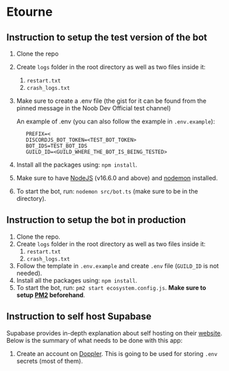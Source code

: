 # Etourne

## Instruction to setup the test version of the bot

1. Clone the repo
1. Create `logs` folder in the root directory as well as two files inside it:
   1. `restart.txt`
   2. `crash_logs.txt`
1. Make sure to create a .env file (the gist for it can be found from the pinned message in the Noob Dev Official test channel)

   An example of .env (you can also follow the example in `.env.example`):

   ```env
      PREFIX=<
      DISCORDJS_BOT_TOKEN=<TEST_BOT_TOKEN>
      BOT_IDS=TEST_BOT_IDS
      GUILD_ID=<GUILD_WHERE_THE_BOT_IS_BEING_TESTED>
   ```

1. Install all the packages using: `npm install`.
1. Make sure to have [NodeJS](https://nodejs.org/en/) (v16.6.0 and above) and [nodemon](https://www.npmjs.com/package/nodemon) installed.
1. To start the bot, run: `nodemon src/bot.ts` (make sure to be in the directory).

## Instruction to setup the bot in production

1. Clone the repo.
2. Create `logs` folder in the root directory as well as two files inside it:
   1. `restart.txt`
   2. `crash_logs.txt`
3. Follow the template in `.env.example` and create `.env` file (`GUILD_ID` is not needed).
4. Install all the packages using: `npm install`.
5. To start the bot, run: `pm2 start ecosystem.config.js`. **Make sure to setup [PM2](https://pm2.io/) beforehand**.

## Instruction to self host Supabase

Supabase provides in-depth explanation about self hosting on their [website](https://supabase.com/docs/guides/self-hosting/docker). Below is the summary of what needs to be done with this app:

1. Create an account on [Doppler](https://www.doppler.com/). This is going to be used for storing `.env` secrets (most of them).
